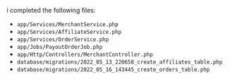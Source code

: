 
i completed the following files:

* `app/Services/MerchantService.php`
* `app/Services/AffiliateService.php`
* `app/Services/OrderService.php`
* `app/Jobs/PayoutOrderJob.php`
* `app/Http/Controllers/MerchantController.php`
* `database/migrations/2022_05_13_220658_create_affiliates_table.php`
* `database/migrations/2022_05_16_143445_create_orders_table.php`
